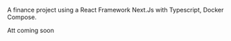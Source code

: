 A finance project using a React Framework Next.Js with Typescript, Docker Compose.

Att coming soon
